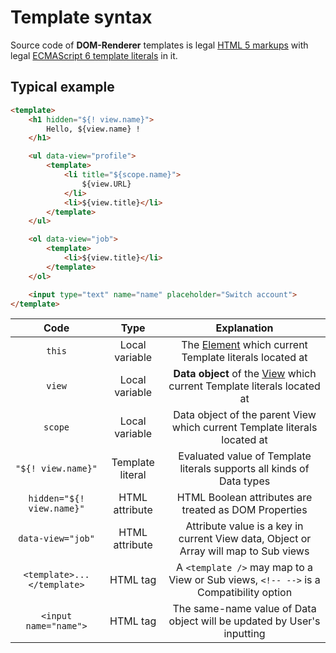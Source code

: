 # Template syntax

Source code of **DOM-Renderer** templates is legal [HTML 5 markups][1] with legal [ECMAScript 6 template literals][2] in it.

## Typical example

```HTML
<template>
    <h1 hidden="${! view.name}">
        Hello, ${view.name} !
    </h1>

    <ul data-view="profile">
        <template>
            <li title="${scope.name}">
                ${view.URL}
            </li>
            <li>${view.title}</li>
        </template>
    </ul>

    <ol data-view="job">
        <template>
            <li>${view.title}</li>
        </template>
    </ol>

    <input type="text" name="name" placeholder="Switch account">
</template>
```

|            Code            |       Type       |                                      Explanation                                      |
| :------------------------: | :--------------: | :-----------------------------------------------------------------------------------: |
|           `this`           |  Local variable  |              The [Element][3] which current Template literals located at              |
|           `view`           |  Local variable  |      **Data object** of the [View][4] which current Template literals located at      |
|          `scope`           |  Local variable  |       Data object of the parent View which current Template literals located at       |
|     `"${! view.name}"`     | Template literal |         Evaluated value of Template literals supports all kinds of Data types         |
| `hidden="${! view.name}"`  |  HTML attribute  |                 HTML Boolean attributes are treated as DOM Properties                 |
|     `data-view="job"`      |  HTML attribute  | Attribute value is a key in current View data, Object or Array will map to Sub views  |
| `<template>...</template>` |     HTML tag     | A `<template />` may map to a View or Sub views, `<!-- -->` is a Compatibility option |
|   `<input name="name">`    |     HTML tag     |        The same-name value of Data object will be updated by User's inputting         |

[1]: https://developer.mozilla.org/en-US/docs/Web/HTML
[2]: https://developer.mozilla.org/en-US/docs/Web/JavaScript/Reference/Template_literals
[3]: https://developer.mozilla.org/en-US/docs/Web/API/element
[4]: https://web-cell.tk/DOM-Renderer/class/source/view/View.js~View.html
